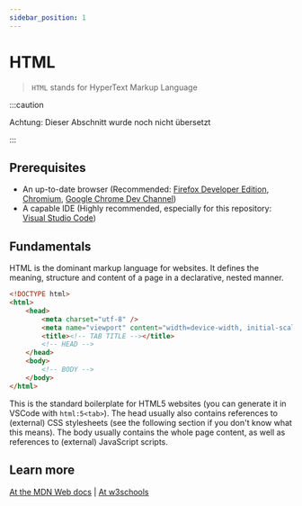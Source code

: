 ```yaml
---
sidebar_position: 1
---
```


# HTML

> `HTML` stands for HyperText Markup Language

:::caution

Achtung: Dieser Abschnitt wurde noch nicht übersetzt

:::

## Prerequisites

-   An up-to-date browser (Recommended: [Firefox Developer Edition](https://www.mozilla.org/en-US/firefox/developer/), [Chromium](https://chromium.woolyss.com), [Google Chrome Dev Channel](https://www.google.com/chrome/dev/))
-   A capable IDE (Highly recommended, especially for this repository: [Visual Studio Code](https://code.visualstudio.com))

## Fundamentals

HTML is the dominant markup language for websites. It defines the meaning, structure and content of a page in a declarative, nested manner.

```html
<!DOCTYPE html>
<html>
	<head>
		<meta charset="utf-8" />
		<meta name="viewport" content="width=device-width, initial-scale=1" />
		<title><!-- TAB TITLE --></title>
		<!-- HEAD -->
	</head>
	<body>
		<!-- BODY -->
	</body>
</html>
```

This is the standard boilerplate for HTML5 websites (you can generate it in VSCode with `html:5<tab>`). The head usually also contains references to (external) CSS stylesheets (see the following section if you don't know what this means). The body usually contains the whole page content, as well as references to (external) JavaScript scripts.

## Learn more

[At the MDN Web docs](https://developer.mozilla.org/docs/Web/HTML) | [At w3schools](https://www.w3schools.com/html/)
